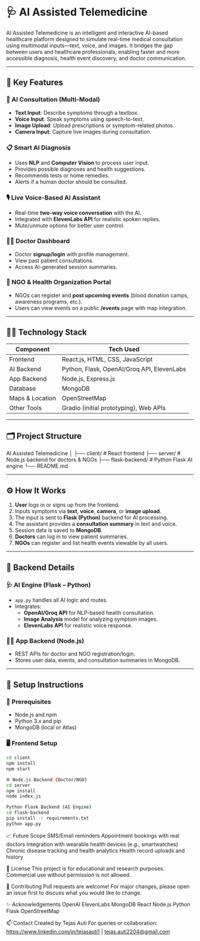 # 🩺 AI Assisted Telemedicine 

AI Assisted Telemedicine  is an intelligent and interactive AI-based healthcare platform designed to simulate real-time medical consultation using multimodal inputs—text, voice, and images. It bridges the gap between users and healthcare professionals, enabling faster and more accessible diagnosis, health event discovery, and doctor communication.

---

## 🚀 Key Features

### 🧠 AI Consultation (Multi-Modal)
- **Text Input**: Describe symptoms through a textbox.
- **Voice Input**: Speak symptoms using speech-to-text.
- **Image Upload**: Upload prescriptions or symptom-related photos.
- **Camera Input**: Capture live images during consultation.

### 📋 Smart AI Diagnosis
- Uses **NLP** and **Computer Vision** to process user input.
- Provides possible diagnoses and health suggestions.
- Recommends tests or home remedies.
- Alerts if a human doctor should be consulted.

### 🎙️ Live Voice-Based AI Assistant
- Real-time **two-way voice conversation** with the AI.
- Integrated with **ElevenLabs API** for realistic spoken replies.
- Mute/unmute options for better user control.

### 👨‍⚕️ Doctor Dashboard
- Doctor **signup/login** with profile management.
- View past patient consultations.
- Access AI-generated session summaries.

### 🧬 NGO & Health Organization Portal
- NGOs can register and **post upcoming events** (blood donation camps, awareness programs, etc.).
- Users can view events on a public **/events** page with map integration.

---

## 🧑‍💻 Technology Stack

| Component     | Tech Used                                |
|---------------|-------------------------------------------|
| Frontend      | React.js, HTML, CSS, JavaScript           |
| AI Backend    | Python, Flask, OpenAI/Groq API, ElevenLabs |
| App Backend   | Node.js, Express.js                       |
| Database      | MongoDB                                   |
| Maps & Location | OpenStreetMap                           |
| Other Tools   | Gradio (initial prototyping), Web APIs    |

---

## 🗂️ Project Structure
AI Assisted Telemedicine 
│
├── client/ # React frontend
├── server/ # Node.js backend for doctors & NGOs
├── flask-backend/ # Python Flask AI engine
└── README.md


---

## ⚙️ How It Works

1. **User** logs in or signs up from the frontend.
2. Inputs symptoms via **text**, **voice**, **camera**, or **image upload**.
3. The input is sent to **Flask (Python)** backend for AI processing.
4. The assistant provides a **consultation summary** in text and voice.
5. Session data is saved to **MongoDB**.
6. **Doctors** can log in to view patient summaries.
7. **NGOs** can register and list health events viewable by all users.

---

## 🔐 Backend Details

### 🩺 AI Engine (Flask – Python)
- `app.py` handles all AI logic and routes.
- Integrates:
  - **OpenAI/Groq API** for NLP-based health consultation.
  - **Image Analysis** model for analyzing symptom images.
  - **ElevenLabs API** for realistic voice response.

### 👨‍⚕️ App Backend (Node.js)
- REST APIs for doctor and NGO registration/login.
- Stores user data, events, and consultation summaries in MongoDB.

---

## 💾 Setup Instructions

### 🔧 Prerequisites
- Node.js and npm
- Python 3.x and pip
- MongoDB (local or Atlas)

### 🖥️ Frontend Setup
```bash
cd client
npm install
npm start

🌐 Node.js Backend (Doctor/NGO)
cd server
npm install
node index.js

Python Flask Backend (AI Engine)
cd flask-backend
pip install -r requirements.txt
python app.py
```
📈 Future Scope
SMS/Email reminders
Appointment bookings with real doctors
Integration with wearable health devices (e.g., smartwatches)
Chronic disease tracking and health analytics
Health record uploads and history

📜 License
This project is for educational and research purposes. 
Commercial use without permission is not allowed.


🤝 Contributing
Pull requests are welcome! For major changes, please open an issue first to discuss what you would like to change.


✨ Acknowledgements
OpenAI
ElevenLabs
MongoDB
React
Node.js
Python Flask
OpenStreetMap

📫 Contact
Created by Tejas Auti
For queries or collaboration: https://www.linkedin.com/in/tejasauti1 | tejas.auti2204@gmail.com
